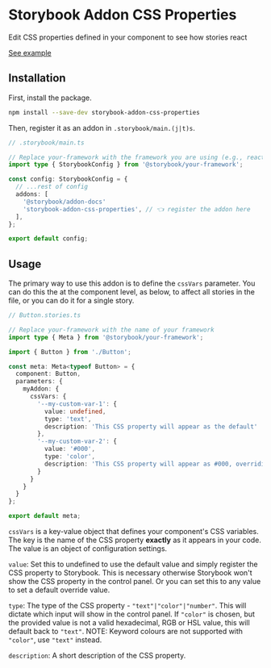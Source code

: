 # Storybook Addon CSS Properties

Edit CSS properties defined in your component to see how stories react

[See example](https://jackdomleo7.github.io/storybook-addon-css-properties)

## Installation

First, install the package.

```sh
npm install --save-dev storybook-addon-css-properties
```

Then, register it as an addon in `.storybook/main.(j|t)s`.

```ts
// .storybook/main.ts

// Replace your-framework with the framework you are using (e.g., react-webpack5, vue3-vite)
import type { StorybookConfig } from '@storybook/your-framework';

const config: StorybookConfig = {
  // ...rest of config
  addons: [
    '@storybook/addon-docs'
    'storybook-addon-css-properties', // 👈 register the addon here
  ],
};

export default config;
```

## Usage

The primary way to use this addon is to define the `cssVars` parameter. You can do this the at the component level, as below, to affect all stories in the file, or you can do it for a single story.

```ts
// Button.stories.ts

// Replace your-framework with the name of your framework
import type { Meta } from '@storybook/your-framework';

import { Button } from './Button';

const meta: Meta<typeof Button> = {
  component: Button,
  parameters: {
    myAddon: {
      cssVars: {
        '--my-custom-var-1': {
          value: undefined,
          type: 'text',
          description: 'This CSS property will appear as the default'
        },
        '--my-custom-var-2': {
          value: '#000',
          type: 'color',
          description: 'This CSS property will appear as #000, overriding the default'
        }
      }
    }
  }
};

export default meta;
```

`cssVars` is a key-value object that defines your component's CSS variables. The key is the name of the CSS property **exactly** as it appears in your code. The value is an object of configuration settings.

`value`: Set this to undefined to use the default value and simply register the CSS property to Storybook. This is necessary otherwise Storybook won't show the CSS property in the control panel. Or you can set this to any value to set a default override value.

`type`: The type of the CSS property - `"text"|"color"|"number"`. This will dictate which input will show in the control panel. If `"color"` is chosen, but the provided value is not a valid hexadecimal, RGB or HSL value, this will default back to `"text"`. NOTE: Keyword colours are not supported with `"color"`, use `"text"` instead.

`description`: A short description of the CSS property.